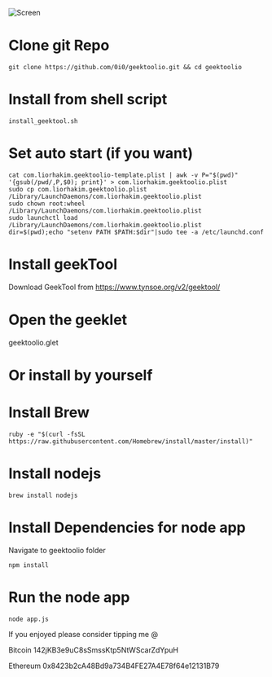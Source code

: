![Screen](https://i.imgur.com/hxY9ge8.png)



# Clone git Repo

    git clone https://github.com/0i0/geektoolio.git && cd geektoolio

# Install from shell script

	install_geektool.sh

# Set auto start (if you want)
 
	cat com.liorhakim.geektoolio-template.plist | awk -v P="$(pwd)" '{gsub(/pwd/,P,$0); print}' > com.liorhakim.geektoolio.plist
	sudo cp com.liorhakim.geektoolio.plist /Library/LaunchDaemons/com.liorhakim.geektoolio.plist
	sudo chown root:wheel /Library/LaunchDaemons/com.liorhakim.geektoolio.plist
	sudo launchctl load  /Library/LaunchDaemons/com.liorhakim.geektoolio.plist
	dir=$(pwd);echo "setenv PATH $PATH:$dir"|sudo tee -a /etc/launchd.conf

# Install geekTool

Download GeekTool from https://www.tynsoe.org/v2/geektool/

# Open the geeklet

geektoolio.glet



# Or install by yourself

# Install Brew
		
    ruby -e "$(curl -fsSL https://raw.githubusercontent.com/Homebrew/install/master/install)"

# Install nodejs

    brew install nodejs

# Install Dependencies for node app

Navigate to geektoolio folder

    npm install

# Run the node app

	node app.js

If you enjoyed please consider tipping me @

Bitcoin 142jKB3e9uC8sSmssKtp5NtWScarZdYpuH

Ethereum ​0x8423b2cA48Bd9a734B4FE27A4E78f64e12131B79​
